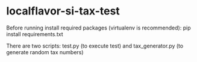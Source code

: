 # localflavor-si-tax-test
Before running install required packages (virtualenv is recommended):
    pip install requirements.txt

There are two scripts: test.py (to execute test) and tax_generator.py (to generate random tax numbers)
